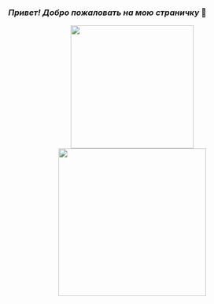 ###                                            ***Привет! Добро пожаловать на мою страничку*** 👋

<div id="header" align="center">
 <img src=
"https://media.giphy.com/media/fen8hZws2UoPaaahL2/giphy.gif" " width="250"/>
</div>




<div id="header" align="center">
 <img src="https://media.giphy.com/media/v1.Y2lkPTc5MGI3NjExdnl3cXpsNjFlMnZpeTFqOHJwMHhrZW5kYjdhcTZobGRnYnJiN3VxeCZlcD12MV9pbnRlcm5hbF9naWZfYnlfaWQmY3Q9Zw/J3KCHKTEqkZuxAW6OQ/giphy.gif" width="300"/>
</div>

